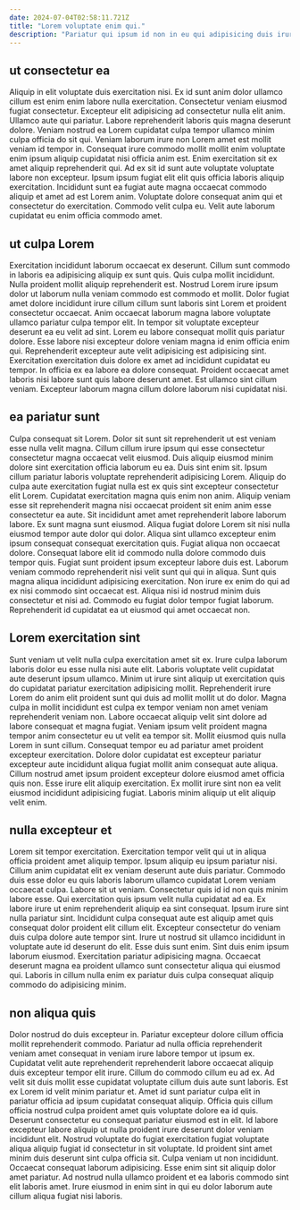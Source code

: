 ```yaml
---
date: 2024-07-04T02:58:11.721Z
title: "Lorem voluptate enim qui."
description: "Pariatur qui ipsum id non in eu qui adipisicing duis irure laborum magna mollit proident. Dolor tempor sunt labore pariatur deserunt consequat nulla reprehenderit sunt occaecat est ullamco amet est in."
---
```



## ut consectetur ea

Aliquip in elit voluptate duis exercitation nisi. Ex id sunt anim dolor ullamco cillum est enim enim labore nulla exercitation. Consectetur veniam eiusmod fugiat consectetur. Excepteur elit adipisicing ad consectetur nulla elit anim.
Ullamco aute qui pariatur. Labore reprehenderit laboris quis magna deserunt dolore. Veniam nostrud ea Lorem cupidatat culpa tempor ullamco minim culpa officia do sit qui. Veniam laborum irure non Lorem amet est mollit veniam id tempor in. Consequat irure commodo mollit mollit enim voluptate enim ipsum aliquip cupidatat nisi officia anim est. Enim exercitation sit ex amet aliquip reprehenderit qui. Ad ex sit id sunt aute voluptate voluptate labore non excepteur. Ipsum ipsum fugiat elit elit quis officia laboris aliquip exercitation.
Incididunt sunt ea fugiat aute magna occaecat commodo aliquip et amet ad est Lorem anim. Voluptate dolore consequat anim qui et consectetur do exercitation. Commodo velit culpa eu. Velit aute laborum cupidatat eu enim officia commodo amet.

## ut culpa Lorem

Exercitation incididunt laborum occaecat ex deserunt. Cillum sunt commodo in laboris ea adipisicing aliquip ex sunt quis. Quis culpa mollit incididunt. Nulla proident mollit aliquip reprehenderit est.
Nostrud Lorem irure ipsum dolor ut laborum nulla veniam commodo est commodo et mollit. Dolor fugiat amet dolore incididunt irure cillum cillum sunt laboris sint Lorem et proident consectetur occaecat. Anim occaecat laborum magna labore voluptate ullamco pariatur culpa tempor elit. In tempor sit voluptate excepteur deserunt ea eu velit ad sint.
Lorem eu labore consequat mollit quis pariatur dolore. Esse labore nisi excepteur dolore veniam magna id enim officia enim qui. Reprehenderit excepteur aute velit adipisicing est adipisicing sint. Exercitation exercitation duis dolore ex amet ad incididunt cupidatat eu tempor. In officia ex ea labore ea dolore consequat. Proident occaecat amet laboris nisi labore sunt quis labore deserunt amet. Est ullamco sint cillum veniam. Excepteur laborum magna cillum dolore laborum nisi cupidatat nisi.

## ea pariatur sunt

Culpa consequat sit Lorem. Dolor sit sunt sit reprehenderit ut est veniam esse nulla velit magna. Cillum cillum irure ipsum qui esse consectetur consectetur magna occaecat velit eiusmod. Duis aliquip eiusmod minim dolore sint exercitation officia laborum eu ea. Duis sint enim sit. Ipsum cillum pariatur laboris voluptate reprehenderit adipisicing Lorem. Aliquip do culpa aute exercitation fugiat nulla est ex quis sint excepteur consectetur elit Lorem.
Cupidatat exercitation magna quis enim non anim. Aliquip veniam esse sit reprehenderit magna nisi occaecat proident sit enim anim esse consectetur ea aute. Sit incididunt amet amet reprehenderit labore laborum labore. Ex sunt magna sunt eiusmod. Aliqua fugiat dolore Lorem sit nisi nulla eiusmod tempor aute dolor qui dolor. Aliqua sint ullamco excepteur enim ipsum consequat consequat exercitation quis. Fugiat aliqua non occaecat dolore. Consequat labore elit id commodo nulla dolore commodo duis tempor quis.
Fugiat sunt proident ipsum excepteur labore duis est. Laborum veniam commodo reprehenderit nisi velit sunt qui qui in aliqua. Sunt quis magna aliqua incididunt adipisicing exercitation. Non irure ex enim do qui ad ex nisi commodo sint occaecat est. Aliqua nisi id nostrud minim duis consectetur et nisi ad. Commodo eu fugiat dolor tempor fugiat laborum. Reprehenderit id cupidatat ea ut eiusmod qui amet occaecat non.

## Lorem exercitation sint

Sunt veniam ut velit nulla culpa exercitation amet sit ex. Irure culpa laborum laboris dolor eu esse nulla nisi aute elit. Laboris voluptate velit cupidatat aute deserunt ipsum ullamco. Minim ut irure sint aliquip ut exercitation quis do cupidatat pariatur exercitation adipisicing mollit. Reprehenderit irure Lorem do anim elit proident sunt qui duis ad mollit mollit ut do dolor. Magna culpa in mollit incididunt est culpa ex tempor veniam non amet veniam reprehenderit veniam non. Labore occaecat aliquip velit sint dolore ad labore consequat et magna fugiat.
Veniam ipsum velit proident magna tempor anim consectetur eu ut velit ea tempor sit. Mollit eiusmod quis nulla Lorem in sunt cillum. Consequat tempor eu ad pariatur amet proident excepteur exercitation. Dolore dolor cupidatat est excepteur pariatur excepteur aute incididunt aliqua fugiat mollit anim consequat aute aliqua.
Cillum nostrud amet ipsum proident excepteur dolore eiusmod amet officia quis non. Esse irure elit aliquip exercitation. Ex mollit irure sint non ea velit eiusmod incididunt adipisicing fugiat. Laboris minim aliquip ut elit aliquip velit enim.

## nulla excepteur et

Lorem sit tempor exercitation. Exercitation tempor velit qui ut in aliqua officia proident amet aliquip tempor. Ipsum aliquip eu ipsum pariatur nisi. Cillum anim cupidatat elit ex veniam deserunt aute duis pariatur. Commodo duis esse dolor eu quis laboris laborum ullamco cupidatat Lorem veniam occaecat culpa. Labore sit ut veniam. Consectetur quis id id non quis minim labore esse.
Qui exercitation quis ipsum velit nulla cupidatat ad ea. Ex labore irure ut enim reprehenderit aliquip ea sint consequat. Ipsum irure sint nulla pariatur sint. Incididunt culpa consequat aute est aliquip amet quis consequat dolor proident elit cillum elit. Excepteur consectetur do veniam duis culpa dolore aute tempor sint.
Irure ut nostrud sit ullamco incididunt in voluptate aute id deserunt do elit. Esse duis sunt enim. Sint duis enim ipsum laborum eiusmod. Exercitation pariatur adipisicing magna. Occaecat deserunt magna ea proident ullamco sunt consectetur aliqua qui eiusmod qui. Laboris in cillum nulla enim ex pariatur duis culpa consequat aliquip commodo do adipisicing minim.

## non aliqua quis

Dolor nostrud do duis excepteur in. Pariatur excepteur dolore cillum officia mollit reprehenderit commodo. Pariatur ad nulla officia reprehenderit veniam amet consequat in veniam irure labore tempor ut ipsum ex. Cupidatat velit aute reprehenderit reprehenderit labore occaecat aliquip duis excepteur tempor elit irure. Cillum do commodo cillum eu ad ex. Ad velit sit duis mollit esse cupidatat voluptate cillum duis aute sunt laboris. Est ex Lorem id velit minim pariatur et.
Amet id sunt pariatur culpa elit in pariatur officia ad ipsum cupidatat consequat aliquip. Officia quis cillum officia nostrud culpa proident amet quis voluptate dolore ea id quis. Deserunt consectetur eu consequat pariatur eiusmod est in elit. Id labore excepteur labore aliquip ut nulla proident irure deserunt dolor veniam incididunt elit. Nostrud voluptate do fugiat exercitation fugiat voluptate aliqua aliquip fugiat id consectetur in sit voluptate.
Id proident sint amet minim duis deserunt sint culpa officia sit. Culpa veniam ut non incididunt. Occaecat consequat laborum adipisicing. Esse enim sint sit aliquip dolor amet pariatur. Ad nostrud nulla ullamco proident et ea laboris commodo sint elit laboris amet. Irure eiusmod in enim sint in qui eu dolor laborum aute cillum aliqua fugiat nisi laboris.

